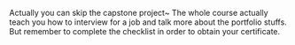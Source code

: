 Actually you can skip the capstone project~ The whole course actually teach you how to interview for a job and talk more about the portfolio stuffs. But remember to complete the checklist in order to obtain your certificate.
